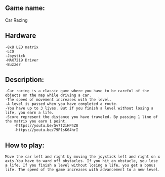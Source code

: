 
## Game name:
Car Racing 

## Hardware
	-8x8 LED matrix
	-LCD
	-Joystick
	-MAX7219 Driver
	-Buzzer

## Description:

	-Car racing is a classic game where you have to be careful of the objects on the map while driving a car.
	-The speed of movement increases with the level.
	-A level is passed when you have completed a route.
	-You have up to 3 lives. But if you finish a level without losing a life, you earn a life.
	-Score represent the distance you have traveled. By passing 1 line of the matrix you earn 1 point.
        -https://youtu.be/Gv7t2iHP4Z8
        -https://youtu.be/79P1sK64hrI

## How to play:
	Move the car left and right by moving the joystick left and right on x axis.You have to ward off obstacles. If you hit an obstacle, you lose a life. If you finish a level without losing a life, you get a bonus life. The speed of the game increases with advancement to a new level.


